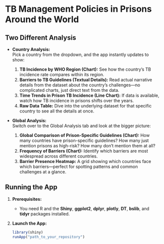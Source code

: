 # TB Management Policies in Prisons Around the World

## Two Different Analysis

- **Country Analysis:**  
  Pick a country from the dropdown, and the app instantly updates to show:
  1. **TB Incidence by WHO Region (Chart):** See how the country’s TB incidence rate compares within its region.
  2. **Barriers to TB Guidelines (Textual Details):** Read actual narrative details from the dataset about the country’s challenges—no complicated charts, just direct text from the data.
  3. **Time Trends in Prison TB Incidence (Line Chart):** If data is available, watch how TB incidence in prisons shifts over the years.
  4. **Raw Data Table:** Dive into the underlying dataset for that specific country to see all the details at once.

- **Global Analysis:**  
  Switch over to the Global Analysis tab and look at the bigger picture:
  1. **Global Comparison of Prison-Specific Guidelines (Chart):** How many countries have prison-specific guidelines? How many just mention prisons as high-risk? How many don’t mention them at all?
  2. **Frequency of Barriers (Chart):** Identify which barriers are most widespread across different countries.
  3. **Barrier Presence Heatmap:** A grid showing which countries face which barriers—perfect for spotting patterns and common challenges at a glance.

## Running the App

1. **Prerequisites:**
   - You need R and the **Shiny**, **ggplot2**, **dplyr**, **plotly**, **DT**, **bslib**, and **tidyr** packages installed.
   
2. **Launch the App:**
   ```r
   library(shiny)
   runApp("path_to_your_repository")
